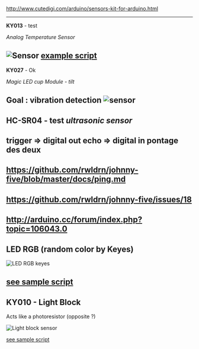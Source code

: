 http://www.cutedigi.com/arduino/sensors-kit-for-arduino.html

---
**KY013** - test

*Analog Temperature Sensor*

![Sensor](http://www.cutedigi.com/pub/sensor/sensorkit/KY013.jpg)
[example script](https://gist.github.com/3752122)
---
**KY027** - Ok

*Magic LED cup Module - tilt*

Goal : vibration detection
![sensor](http://www.cutedigi.com/pub/sensor/sensorkit/KY027.JPG)
---
**HC-SR04** - test
*ultrasonic sensor*
--
trigger => digital out
echo => digital in
pontage des deux
--
https://github.com/rwldrn/johnny-five/blob/master/docs/ping.md
--
https://github.com/rwldrn/johnny-five/issues/18
--
http://arduino.cc/forum/index.php?topic=106043.0
---

## LED RGB (random color by Keyes)

![LED RGB keyes](http://www.cutedigi.com/pub/sensor/sensorkit/KY034.jpg)

[see sample script](https://github.com/vinyll/arduino-playground/blob/master/nodejs/led-rgb-keyes.js)
---

## KY010 - Light Block

Acts like a photoresistor (opposite ?)

![Light block sensor](http://www.cutedigi.com/pub/sensor/sensorkit/KY010.JPG)

[see sample script](https://github.com/vinyll/arduino-playground/blob/master/nodejs/temperature.js)

